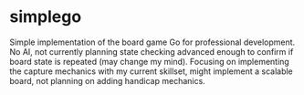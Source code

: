 # simplego
Simple implementation of the board game Go for professional development. No AI, not currently planning state checking advanced enough to confirm if board state is repeated (may change my mind). Focusing on implementing the capture mechanics with my current skillset, might implement a scalable board, not planning on adding handicap mechanics.
